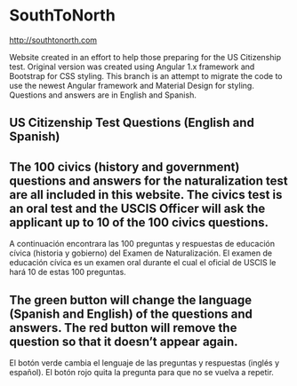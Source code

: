 # SouthToNorth
http://southtonorth.com

Website created in an effort to help those preparing for the US Citizenship test. Original version was created using Angular 1.x framework and Bootstrap for CSS styling. This branch is an attempt to migrate the code to use the newest Angular framework and Material Design for styling. Questions and answers are in English and Spanish.

## US Citizenship Test Questions (English and Spanish)

## The 100 civics (history and government) questions and answers for the naturalization test are all included in this website. The civics test is an oral test and the USCIS Officer will ask the applicant up to 10 of the 100 civics questions.

A continuación encontrara las 100 preguntas y respuestas de educación cívica (historia y gobierno) del Examen de Naturalización. El examen de educación cívica es un examen oral durante el cual el oficial de USCIS le hará 10 de estas 100 preguntas.

## The green button will change the language (Spanish and English) of the questions and answers. The red button will remove the question so that it doesn’t appear again.

El botón verde cambia el lenguaje de las preguntas y respuestas (inglés y español). El botón rojo quita la pregunta para que no se vuelva a repetir.
